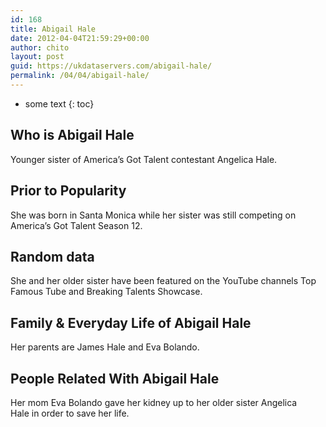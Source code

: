 ```yaml
---
id: 168
title: Abigail Hale
date: 2012-04-04T21:59:29+00:00
author: chito
layout: post
guid: https://ukdataservers.com/abigail-hale/
permalink: /04/04/abigail-hale/
---
```


* some text
{: toc}


## Who is  Abigail Hale



Younger sister of America&#8217;s Got Talent contestant Angelica Hale.

      
      
      
## Prior to Popularity 



She was born in Santa Monica while her sister was still competing on America&#8217;s Got Talent Season 12.

      
      
      
## Random data 



She and her older sister have been featured on the YouTube channels Top Famous Tube and Breaking Talents Showcase.

      
      
      
## Family & Everyday Life of Abigail Hale



Her parents are James Hale and Eva Bolando. 

      
      
      
## People Related With  Abigail Hale



Her mom Eva Bolando gave her kidney up to her older sister Angelica Hale in order to save her life.

      
    
  



    
    
  
